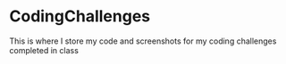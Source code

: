 # CodingChallenges
This is where I store my code and screenshots for my coding challenges completed in class
